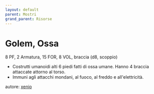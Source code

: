 ```yaml
---
layout: default
parent: Mostri
grand_parent: Risorse
---
```


# Golem, Ossa
8 PF, 2 Armatura, 15 FOR, 8 VOL, braccia (d8, scoppio)  
- Costrutti umanoidi alti 6 piedi fatti di ossa umane. Hanno 4 braccia attaccate attorno al torso.
- Immuni agli attacchi mondani, al fuoco, al freddo e all'elettricità.

autore: [xenio](https://xenioinabottle.blogspot.com)
